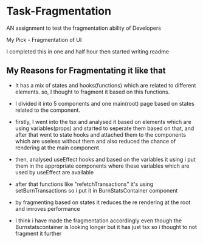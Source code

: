 # Task-Fragmentation
AN assignment to test the fragmentation ability of Developers

My Pick - Fragmentation of UI

I completed this in one and half hour then started writing readme 

## My Reasons for Fragmentating it like that

- It has a mix of states and hooks(functions) which are related to different elements. so, I thought to fragment it based on this functions.

-  I divided it into 5 components and one main(root) page based on states related to the component.

- firstly, I went into the tsx and analysed it based on elements which are using variables(props) and started to seperate them based on that, and after that went to state hooks and attached them to the components which are useless without them and also reduced the chance of rendering at the main component

- then, analysed useEffect hooks and based on the variables it using i put them in the appropriate components where these variables which are used by useEffect are available

- after that functions like "refetchTransactions" it's using setBurnTransactions so i put it in BurnStatsContainer component

- by fragmenting based on states it reduces the re rendering at the root and imroves performance

- I think i have made the fragmentation accordingly even though the Burnstatscontainer is looking longer but it has just tsx so i thought to not fragment it further